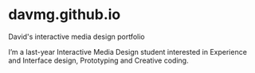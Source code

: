 # davmg.github.io
David's interactive media design portfolio

I’m a last-year Interactive Media Design student interested in Experience and Interface design, Prototyping and Creative coding.

